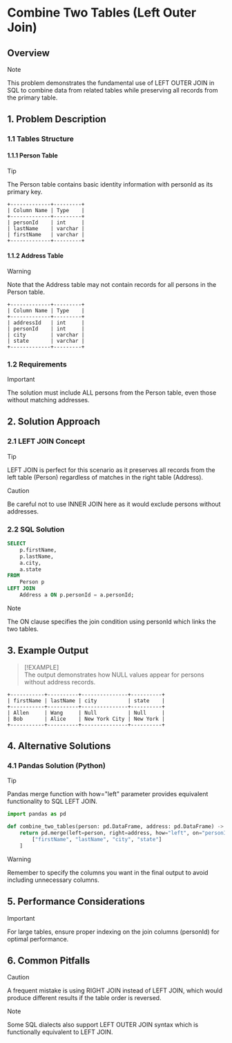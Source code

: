 # Combine Two Tables (Left Outer Join)

## Overview

> [!NOTE]  
> This problem demonstrates the fundamental use of LEFT OUTER JOIN in SQL to combine data from related tables while preserving all records from the primary table.

## 1. Problem Description

### 1.1 Tables Structure

#### 1.1.1 Person Table

> [!TIP]  
> The Person table contains basic identity information with personId as its primary key.

```
+-------------+---------+
| Column Name | Type    |
+-------------+---------+
| personId    | int     |
| lastName    | varchar |
| firstName   | varchar |
+-------------+---------+
```

#### 1.1.2 Address Table

> [!WARNING]  
> Note that the Address table may not contain records for all persons in the Person table.

```
+-------------+---------+
| Column Name | Type    |
+-------------+---------+
| addressId   | int     |
| personId    | int     |
| city        | varchar |
| state       | varchar |
+-------------+---------+
```

### 1.2 Requirements

> [!IMPORTANT]  
> The solution must include ALL persons from the Person table, even those without matching addresses.

## 2. Solution Approach

### 2.1 LEFT JOIN Concept

> [!TIP]  
> LEFT JOIN is perfect for this scenario as it preserves all records from the left table (Person) regardless of matches in the right table (Address).

> [!CAUTION]  
> Be careful not to use INNER JOIN here as it would exclude persons without addresses.

### 2.2 SQL Solution

```sql
SELECT
    p.firstName,
    p.lastName,
    a.city,
    a.state
FROM
    Person p
LEFT JOIN
    Address a ON p.personId = a.personId;
```

> [!NOTE]  
> The ON clause specifies the join condition using personId which links the two tables.

## 3. Example Output

> [!EXAMPLE]  
> The output demonstrates how NULL values appear for persons without address records.

```
+-----------+----------+---------------+----------+
| firstName | lastName | city          | state    |
+-----------+----------+---------------+----------+
| Allen     | Wang     | Null          | Null     |
| Bob       | Alice    | New York City | New York |
+-----------+----------+---------------+----------+
```

## 4. Alternative Solutions

### 4.1 Pandas Solution (Python)

> [!TIP]  
> Pandas merge function with how="left" parameter provides equivalent functionality to SQL LEFT JOIN.

```python
import pandas as pd

def combine_two_tables(person: pd.DataFrame, address: pd.DataFrame) -> pd.DataFrame:
    return pd.merge(left=person, right=address, how="left", on="personId")[
        ["firstName", "lastName", "city", "state"]
    ]
```

> [!WARNING]  
> Remember to specify the columns you want in the final output to avoid including unnecessary columns.

## 5. Performance Considerations

> [!IMPORTANT]  
> For large tables, ensure proper indexing on the join columns (personId) for optimal performance.

## 6. Common Pitfalls

> [!CAUTION]  
> A frequent mistake is using RIGHT JOIN instead of LEFT JOIN, which would produce different results if the table order is reversed.

> [!NOTE]  
> Some SQL dialects also support LEFT OUTER JOIN syntax which is functionally equivalent to LEFT JOIN.
